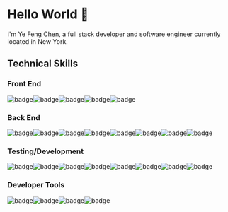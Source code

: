 # Hello World 👋

I'm Ye Feng Chen, a full stack developer and software engineer currently located in New York. 

## Technical Skills

### Front End
<img src="https://img.shields.io/badge/JavaScript-1E1E1E?style=for-the-badge&logo=javascript&logoColor=6663FF" alt="badge"/><img src="https://img.shields.io/badge/React-1E1E1E?style=for-the-badge&logo=react&logoColor=6663FF" alt="badge"/><img src="https://img.shields.io/badge/HTML5-1E1E1E?style=for-the-badge&logo=html5&logoColor=6663FF" alt="badge"/><img src="https://img.shields.io/badge/CSS3-1E1E1E?style=for-the-badge&logo=css3&logoColor=6663FF" alt="badge"/><img src="https://img.shields.io/badge/Redux-1E1E1E?style=for-the-badge&logo=redux&logoColor=6663FF" alt="badge"/>

### Back End
<img src="https://img.shields.io/badge/Node.js-1E1E1E?style=for-the-badge&logo=nodedotjs&logoColor=6663FF" alt="badge"/><img src="https://img.shields.io/badge/Express.js-1E1E1E?style=for-the-badge&logo=express&logoColor=6663FF" alt="badge"/><img src="https://img.shields.io/badge/PostgreSQL-1E1E1E?style=for-the-badge&logo=postgresql&logoColor=6663FF" alt="badge"/><img src="https://img.shields.io/badge/MongoDB-1E1E1E?style=for-the-badge&logo=mongodb&logoColor=6663FF" alt="badge"/><img src="https://img.shields.io/badge/MySQL-1E1E1E?style=for-the-badge&logo=mysql&logoColor=6663FF" alt="badge"/><img src="https://img.shields.io/badge/Ruby-1E1E1E?style=for-the-badge&logo=ruby&logoColor=6663FF" alt="badge"/><img src="https://img.shields.io/badge/Python-1E1E1E?style=for-the-badge&logo=python&logoColor=6663FF" alt="badge"/><img src="https://img.shields.io/badge/Java-1E1E1E?style=for-the-badge&logo=java&logoColor=6663FF" alt="badge"/>

### Testing/Development
<img src="https://img.shields.io/badge/Node.js-1E1E1E?style=for-the-badge&logo=nodedotjs&logoColor=6663FF" alt="badge"/><img src="https://img.shields.io/badge/Express.js-1E1E1E?style=for-the-badge&logo=express&logoColor=6663FF" alt="badge"/><img src="https://img.shields.io/badge/PostgreSQL-1E1E1E?style=for-the-badge&logo=postgresql&logoColor=6663FF" alt="badge"/><img src="https://img.shields.io/badge/MongoDB-1E1E1E?style=for-the-badge&logo=mongodb&logoColor=6663FF" alt="badge"/><img src="https://img.shields.io/badge/MySQL-1E1E1E?style=for-the-badge&logo=mysql&logoColor=6663FF" alt="badge"/><img src="https://img.shields.io/badge/Ruby-1E1E1E?style=for-the-badge&logo=ruby&logoColor=6663FF" alt="badge"/><img src="https://img.shields.io/badge/Python-1E1E1E?style=for-the-badge&logo=python&logoColor=6663FF" alt="badge"/><img src="https://img.shields.io/badge/Java-1E1E1E?style=for-the-badge&logo=java&logoColor=6663FF" alt="badge"/>

### Developer Tools
<img src="https://img.shields.io/badge/Git-1E1E1E?style=for-the-badge&logo=git&logoColor=6663FF" alt="badge"/><img src="https://img.shields.io/badge/npm-1E1E1E?style=for-the-badge&logo=npm&logoColor=6663FF" alt="badge"/><img src="https://img.shields.io/badge/Webpack-1E1E1E?style=for-the-badge&logo=Webpack&logoColor=6663FF" alt="badge"/><img src="https://img.shields.io/badge/Figma-1E1E1E?style=for-the-badge&logo=figma&logoColor=6663FF" alt="badge"/>
